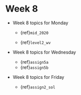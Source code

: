# Week 8

* Week 8 topics for Monday

  * {ref}`mid_2020`

  * {ref}`level2_wv`

* Week 8 topics for Wednesday

  * {ref}`assign5a`
  * {ref}`assign5b`

* Week 8 topics for Friday

  * {ref}`assign2_sol`

